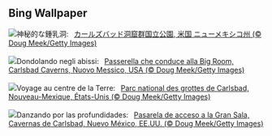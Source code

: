 ## Bing Wallpaper
![](https://www.bing.com/th?id=OHR.CarlsbadNP_JA-JP0802484908_UHD.jpg&w=1000)神秘的な鍾乳洞:&nbsp;&ensp;[カールズバッド洞窟群国立公園, 米国 ニューメキシコ州 (© Doug Meek/Getty Images)](https://www.bing.com/th?id=OHR.CarlsbadNP_JA-JP0802484908_UHD.jpg)
<br><br/>
![](https://www.bing.com/th?id=OHR.CarlsbadNP_IT-IT7707347019_UHD.jpg&w=1000)Dondolando negli abissi:&nbsp;&ensp;[Passerella che conduce alla Big Room, Carlsbad Caverns, Nuovo Messico, USA (© Doug Meek/Getty Images)](https://www.bing.com/th?id=OHR.CarlsbadNP_IT-IT7707347019_UHD.jpg)
<br><br/>
![](https://www.bing.com/th?id=OHR.CarlsbadNP_FR-FR1644664306_UHD.jpg&w=1000)Voyage au centre de la Terre:&nbsp;&ensp;[Parc national des grottes de Carlsbad, Nouveau-Mexique, États-Unis (© Doug Meek/Getty Images)](https://www.bing.com/th?id=OHR.CarlsbadNP_FR-FR1644664306_UHD.jpg)
<br><br/>
![](https://www.bing.com/th?id=OHR.CarlsbadNP_ES-ES0756476646_UHD.jpg&w=1000)Danzando por las profundidades:&nbsp;&ensp;[Pasarela de acceso a la Gran Sala, Cavernas de Carlsbad, Nuevo México, EE.UU. (© Doug Meek/Getty Images)](https://www.bing.com/th?id=OHR.CarlsbadNP_ES-ES0756476646_UHD.jpg)
<br><br/>

